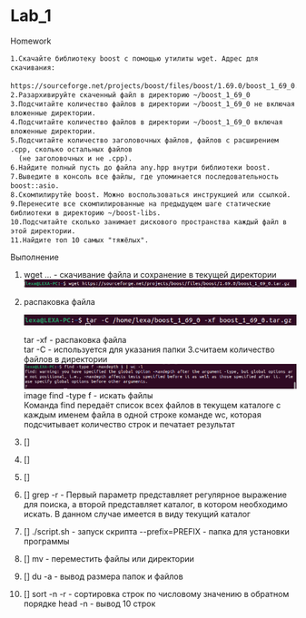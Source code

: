 # Lab_1
Homework

    1.Скачайте библиотеку boost с помощью утилиты wget. Адрес для скачивания:
      https://sourceforge.net/projects/boost/files/boost/1.69.0/boost_1_69_0.tar.gz.
    2.Разархивируйте скаченный файл в директорию ~/boost_1_69_0
    3.Подсчитайте количество файлов в директории ~/boost_1_69_0 не включая вложенные директории.
    4.Подсчитайте количество файлов в директории ~/boost_1_69_0 включая вложенные директории.
    5.Подсчитайте количество заголовочных файлов, файлов с расширением .cpp, сколько остальных файлов
      (не заголовочных и не .cpp).
    6.Найдите полный пусть до файла any.hpp внутри библиотеки boost.
    7.Выведите в консоль все файлы, где упоминается последовательность boost::asio.
    8.Скомпилирутйе boost. Можно воспользоваться инструкцией или ссылкой.
    9.Перенесите все скомпилированные на предыдущем шаге статические библиотеки в директорию ~/boost-libs.
    10.Подсчитайте сколько занимает дискового пространства каждый файл в этой директории.
    11.Найдите топ 10 самых "тяжёлых".

Выполнение
1.  wget ... - скачивание файла и сохранение в текущей директории
![image](https://github.com/Alex-Ne2/TiMP/blob/main/lab_1_1.png)
2. распаковка файла
   
    ![image](https://github.com/Alex-Ne2/TiMP/blob/main/lab_1_2.png)

    tar -xf - распаковка файла    
    tar -C - используется для указания папки
3.считаем количество файлов в директории
   ![image](https://github.com/Alex-Ne2/TiMP/blob/main/lab_1_3.png)
   image find -type f - искать файлы    
   Команда find передаёт список всех файлов в текущем каталоге с каждым именем файла в одной строке команде wc, которая подсчитывает количество строк и печатает результат
4. []
5. []
6. []
7. [] grep -r -
Первый параметр представляет регулярное выражение для поиска, а второй представляет каталог, в котором необходимо искать.
В данном случае имеется в виду текущий каталог
8. []
./script.sh - запуск скрипта
--prefix=PREFIX - папка для установки программы
9. [] mv - переместить файлы или директории
10. [] du -a - вывод размера папок и файлов
11. [] sort -n -r - сортировка строк по числовому значению в обратном порядке
head -n - вывод 10 строк

